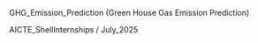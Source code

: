  GHG_Emission_Prediction (Green House Gas Emission Prediction)


AICTE_ShellInternships  / July_2025 
